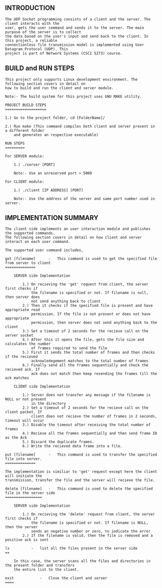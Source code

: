 INTRODUCTION
------------
	The UDP Socket programming consists of a client and the server. The client interacts with the 
	user, gets the user command and sends it to the server. The main purpose of the server is to collect 
	the data based on the user's input and send back to the client. In this project, a reliable 
	connectionless file transmission model is implemented using User Datagram Protocol (UDP). This 
	project is part of Network Systems (CSCI 5273) course.

BUILD and RUN STEPS
-------------------
	This project only supports Linux development environment. The following section covers in detail on 
	how to build and run the client and server module.

	Note:- The build system for this project uses GNU MAKE utility.

	PROJECT BUILD STEPS
	===================

	1.) Go to the project folder, cd [FolderName]/
	
	2.) Run make (This command compiles both client and server present in a different folder 
	    and generates an respective executable)

	RUN STEPS
	=========

	For SERVER module:
	
		1.) ./server [PORT]

		Note:- Use an unreserved port > 5000

	For CLIENT module:

		1.) ./client [IP ADDRESS] [PORT]

		Note:- Use the address of the server and same port number used in server.

IMPLEMENTATION SUMMARY
----------------------
	The client side implements an user interaction module and publishes the supported commands. 
	The following section covers in detail on how client and server interact on each user command.

	The supported user command includes,

	get [filename]		-	This command is used to get the specified file from server to client
	==============
		
		SERVER side Implementation
		
			1.) On recieving the 'get' request from client, the server first checks if 
			    the filename is specified or not. If filename is null, then server does 
			    not send anything back to client
			2.) Then it checks if the specified file is present and have appropriate read 
			    permission. If the file is not present or does not have appropriate 
			    permission, then server does not send anything back to the client
			3.) Set a timeout of 2 seconds for the recieve call on the server socket
			4.) After this it opens the file, gets the file size and calculates the number 
			    of frames required to send the file
			5.) First it sends the total number of frames and then checks if the recieved 
			    acknowledegement matches to the total number of frames
			6.) Finally send all the frames sequentially and check the recieved ack. If 
			    ack does not match then keep resending the frames till the ack matches

		CLIENT side Implementation

			1.) Server does not transfer any message if the filename is NULL or not present
			    in the directory
			2.) Set a timeout of 2 seconds for the recieve call on the client packet. If
			    client does not recieve the number of frames in 2 seconds, timeout will occur
			3.) Disable the timeout after receiving the total number of frames
			4.) Recieve all the frames sequentially and then send frame ID as the Ack
			5.) Discard the duplicate frames.
			6.) Write the recieved data frame into a file.

	put [filename]		-	This command is used to transfer the specified file into server.
	==============
	
	The implementation is similiar to 'get' request except here the client will initiate the
	transmission, transfer the file and the server will recieve the file.

	delete [filename]	-	This command is used to delete the specified file in the server side
	=================

		SERVER side Implementation

			1.) On recieving the 'delete' request from client, the server first checks if
			    the filename is specified or not. If filename is NULL, then the server 
			    sends an negative number or zero, to indicate the error
			2.) If the filename is valid, then the file is removed and a positive ack is sent

	ls			-	list all the files present in the server side
	==

		In this case, the server scans all the files and directories in the present folder and transfers
		the entire list to the client.

	exit			-	Close the client and server
	====
